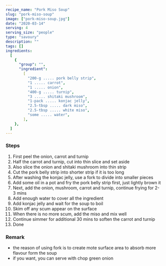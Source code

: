 ```yaml
---
recipe_name: "Pork Miso Soup"
slug: "pork-miso-soup"
image: ["pork-miso-soup.jpg"]
date: "2020-03-14"
serving: 4
serving_size: "people"
type: "savoury"
description: ""
tags: []
ingredients:
  [
    {
      "group": "",
      "ingredient":
        [
          "200-g ..... pork belly strip",
          "1 ..... carrot",
          "1 ..... onion",
          "400-g ..... turnip",
          "3 ..... shitaki mushroom",
          "1-pack ..... konjac jelly",
          "2.5-tbsp ..... dark miso",
          "2.5-tbsp ..... white miso",
          "some ..... water",
        ],
    },
  ]
---
```


### Steps

1. First peel the onion, carrot and turnip
2. Half the carrot and turnip, cut into thin slice and set aside
3. Also slice the onion and shitaki mushroom into thin strip
4. Cut the pork belly strip into shorter strip if it is too long
5. After washing the konjac jelly, use a fork to divide into smaller pieces
6. Add some oil in a pot and fry the pork belly strip first, just lightly brown it
7. Next, add the onion, mushroom, carrot and turnip, continue frying for 2-3 mins
8. Add enough water to cover all the ingredient
9. Add konjac jelly and wait for the soup to boil
10. Skim off any scum appear on the surface
11. When there is no more scum, add the miso and mix well
12. Continue simmer for additional 30 mins to soften the carrot and turnip
13. Done

### Remark

- the reason of using fork is to create mote surface area to absorb more flavour form the soup
- if you want, you can serve with chop green onion
